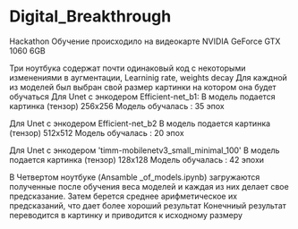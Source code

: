 # Digital_Breakthrough
Hackathon
Обучение происходило на видеокарте NVIDIA GeForce GTX 1060 6GB

Три ноутбука содержат почти одинаковый код с некоторыми изменениями в аугментации, Learninig rate, weights decay
Для каждной из моделей был выбран свой размер картинки на котором она будет обучаться
Для Unet с энкодером Efficient-net_b1: 
В модель подается картинка (тензор) 256x256 
Модель обучалась : 35 эпох

Для Unet c энкодером Efficient-net_b2
В модель подается картинка (тензор) 512x512
Модель обучалась : 20 эпох

Для Unet c энкодером 'timm-mobilenetv3_small_minimal_100' 
В модель подается картинка (тензор) 128x128
Модель обучалась :  42 эпохи


В Четвертом ноутбуке (Ansamble _of_models.ipynb) загружаются полученные после обучения веса моделей и  каждая из них делает свое предсказание. Затем берется среднее арифметическое их предсказаний, что дает более хороший результат
Конечниый результат переводится в картинку и приводится к исходному размеру
